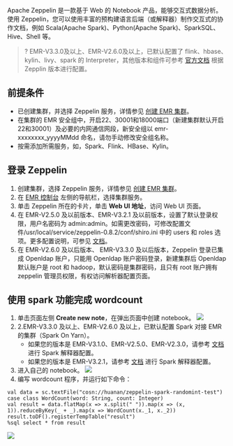 Apache Zeppelin 是一款基于 Web 的 Notebook 产品，能够交互式数据分析。使用 Zeppelin，您可以使用丰富的预构建语言后端（或解释器）制作交互式的协作文档，例如 Scala(Apache Spark)、Python(Apache Spark)、SparkSQL、 Hive、Shell 等。
>? EMR-V3.3.0及以上、EMR-V2.6.0及以上，已默认配置了 flink、hbase、kylin、livy、spark 的 Interpreter，其他版本和组件可参考 [官方文档](https://zeppelin.apache.org/) 根据 Zepplin 版本进行配置。


## 前提条件
- 已创建集群，并选择 Zeppelin 服务，详情参见 [创建 EMR 集群](https://cloud.tencent.com/document/product/589/10981)。
- 在集群的 EMR 安全组中，开启22、30001和18000端口（新建集群默认开启22和30001）及必要的内网通信网段，新安全组以 emr-xxxxxxxx_yyyyMMdd 命名，请勿手动修改安全组名称。
- 按需添加所需服务，如，Spark、Flink、HBase、Kylin。

## 登录 Zeppelin
1. 创建集群，选择 Zeppelin 服务，详情参见 [创建 EMR 集群](https://cloud.tencent.com/document/product/589/10981)。
2. 在 [EMR 控制台](https://console.cloud.tencent.com/emr) 左侧的导航栏，选择集群服务。
3. 单击 Zeppelin 所在的卡片，单击 **Web UI 地址**，访问 Web UI 页面。
4. 在 EMR-V2.5.0 及以前版本、EMR-V3.2.1 及以前版本，设置了默认登录权限，用户名密码为 admin:admin。如需更改密码，可修改配置文件/usr/local/service/zeppelin-0.8.2/conf/shiro.ini 中的 users 和 roles 选项。更多配置说明，可参见 [文档](https://shiro.apache.org/configuration.html#Configuration-INISections)。
5. 在 EMR-V2.6.0 及以后版本、 EMR-V3.3.0 及以后版本，Zeppelin 登录已集成 Openldap 账户，只能用 Openldap 账户密码登录，新建集群后 Openldap 默认账户是 root 和 hadoop，默认密码是集群密码，且只有 root 账户拥有 zeppelin 管理员权限，有权访问解析器配置页面。

## 使用 spark 功能完成 wordcount
1. 单击页面左侧 **Create new note**，在弹出页面中创建 notebook。
 ![](https://main.qcloudimg.com/raw/c31d7b714f22b1170d9c6799572227a3.png)
2. 2.EMR-V3.3.0 及以上、EMR-V2.6.0 及以上，已默认配置 Spark 对接 EMR 的集群（Spark On Yarn）。
	- 如果您的版本是 EMR-V3.1.0、EMR-V2.5.0、EMR-V2.3.0，请参考 [文档](https://zeppelin.apache.org/docs/0.8.2/interpreter/spark.html) 进行 Spark 解释器配置。
	- 如果您的版本是 EMR-V3.2.1，请参考 [文档](https://zeppelin.apache.org/docs/0.9.0/interpreter/spark.html) 进行 Spark 解释器配置。
3. 进入自己的 notebook。
 ![](https://main.qcloudimg.com/raw/d56fe984a78c0f8f59498d2c24ee5b73.png)
4. 编写 wordcount 程序，并运行如下命令：
```
val data = sc.textFile("cosn://huanan/zeppelin-spark-randomint-test")
case class WordCount(word: String, count: Integer)
val result = data.flatMap(x => x.split(" ")).map(x => (x, 1)).reduceByKey(_ + _).map(x => WordCount(x._1, x._2))
result.toDF().registerTempTable("result")
%sql select * from result
```
![](https://main.qcloudimg.com/raw/8d70fcea7197c81e2d0235cab6d77843.png)
